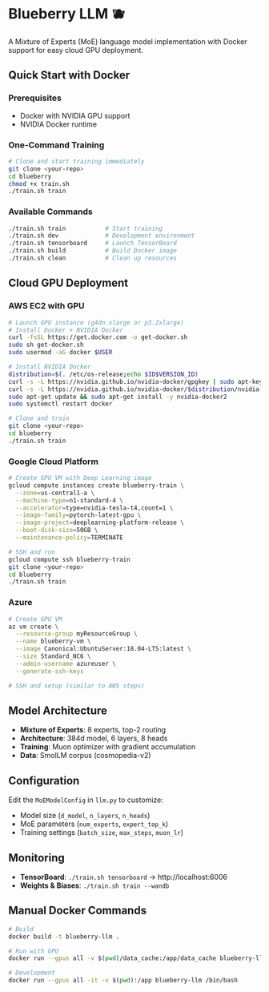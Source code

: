 # Blueberry LLM 🫐

A Mixture of Experts (MoE) language model implementation with Docker support for easy cloud GPU deployment.

## Quick Start with Docker

### Prerequisites
- Docker with NVIDIA GPU support
- NVIDIA Docker runtime

### One-Command Training
```bash
# Clone and start training immediately
git clone <your-repo>
cd blueberry
chmod +x train.sh
./train.sh train
```

### Available Commands
```bash
./train.sh train           # Start training
./train.sh dev             # Development environment  
./train.sh tensorboard     # Launch TensorBoard
./train.sh build           # Build Docker image
./train.sh clean           # Clean up resources
```

## Cloud GPU Deployment

### AWS EC2 with GPU
```bash
# Launch GPU instance (g4dn.xlarge or p3.2xlarge)
# Install Docker + NVIDIA Docker
curl -fsSL https://get.docker.com -o get-docker.sh
sudo sh get-docker.sh
sudo usermod -aG docker $USER

# Install NVIDIA Docker
distribution=$(. /etc/os-release;echo $ID$VERSION_ID)
curl -s -L https://nvidia.github.io/nvidia-docker/gpgkey | sudo apt-key add -
curl -s -L https://nvidia.github.io/nvidia-docker/$distribution/nvidia-docker.list | sudo tee /etc/apt/sources.list.d/nvidia-docker.list
sudo apt-get update && sudo apt-get install -y nvidia-docker2
sudo systemctl restart docker

# Clone and train
git clone <your-repo>
cd blueberry
./train.sh train
```

### Google Cloud Platform
```bash
# Create GPU VM with Deep Learning image
gcloud compute instances create blueberry-train \
  --zone=us-central1-a \
  --machine-type=n1-standard-4 \
  --accelerator=type=nvidia-tesla-t4,count=1 \
  --image-family=pytorch-latest-gpu \
  --image-project=deeplearning-platform-release \
  --boot-disk-size=50GB \
  --maintenance-policy=TERMINATE

# SSH and run
gcloud compute ssh blueberry-train
git clone <your-repo>
cd blueberry
./train.sh train
```

### Azure
```bash
# Create GPU VM
az vm create \
  --resource-group myResourceGroup \
  --name blueberry-vm \
  --image Canonical:UbuntuServer:18.04-LTS:latest \
  --size Standard_NC6 \
  --admin-username azureuser \
  --generate-ssh-keys

# SSH and setup (similar to AWS steps)
```

## Model Architecture

- **Mixture of Experts**: 8 experts, top-2 routing
- **Architecture**: 384d model, 6 layers, 8 heads
- **Training**: Muon optimizer with gradient accumulation
- **Data**: SmolLM corpus (cosmopedia-v2)

## Configuration

Edit the `MoEModelConfig` in `llm.py` to customize:
- Model size (`d_model`, `n_layers`, `n_heads`)
- MoE parameters (`num_experts`, `expert_top_k`)
- Training settings (`batch_size`, `max_steps`, `muon_lr`)

## Monitoring

- **TensorBoard**: `./train.sh tensorboard` → http://localhost:6006
- **Weights & Biases**: `./train.sh train --wandb`

## Manual Docker Commands

```bash
# Build
docker build -t blueberry-llm .

# Run with GPU
docker run --gpus all -v $(pwd)/data_cache:/app/data_cache blueberry-llm

# Development
docker run --gpus all -it -v $(pwd):/app blueberry-llm /bin/bash
```
